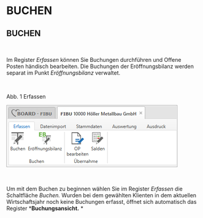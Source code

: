 # BUCHEN

## BUCHEN

&nbsp;

Im Register *Erfassen* können Sie Buchungen durchführen und Offene Posten händisch bearbeiten. Die Buchungen der Eröffnungsbilanz werden separat im Punkt *Eröffnungsbilanz* verwaltet.

&nbsp;

Abb. 1 Erfassen

![Image](<../lib/NeuesElement13.png>)

&nbsp;

Um mit dem Buchen zu beginnen wählen Sie im Register *Erfassen* die Schaltfläche *Buchen.* Wurden bei dem gewählten Klienten in dem aktuellen Wirtschaftsjahr noch keine Buchungen erfasst, öffnet sich automatisch das Register ***Buchungsansicht.** *


